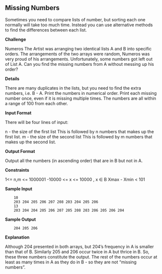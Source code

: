 ## Missing Numbers

Sometimes you need to compare lists of number, but sorting each one normally will take too much time. Instead you can use alternative methods to find the differences between each list.

**Challenge**

Numeros The Artist was arranging two identical lists A and B into specific orders. The arrangements of the two arrays were random, Numeros was very proud of his arrangements. Unfortunately, some numbers got left out of List A. Can you find the missing numbers from A without messing up his order?

**Details**

There are many duplicates in the lists, but you need to find the extra numbers, i.e. B - A. Print the numbers in numerical order. Print each missing number once, even if it is missing multiple times. The numbers are all within a range of 100 from each other.

**Input Format**

There will be four lines of input:

n - the size of the first list
This is followed by n numbers that makes up the first list.
m - the size of the second list
This is followed by m numbers that makes up the second list.

**Output Format**

Output all the numbers (in ascending order) that are in B but not in A.

**Constraints**

1<= n,m <= 1000001
-10000 <= x <= 10000 , x ∈ B
Xmax - Xmin < 101

**Sample Input**

		10
		203 204 205 206 207 208 203 204 205 206
		13
		203 204 204 205 206 207 205 208 203 206 205 206 204

**Sample Output**

		204 205 206

**Explanation**

Although 204 presented in both arrays, but 204’s frequency in A is smaller than that of B. Similarly 205 and 206 occur twice in A but thrice in B. So, these three numbers constitute the output. The rest of the numbers occur at least as many times in A as they do in B - so they are not “missing numbers”.
